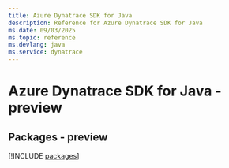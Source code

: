 ```yaml
---
title: Azure Dynatrace SDK for Java
description: Reference for Azure Dynatrace SDK for Java
ms.date: 09/03/2025
ms.topic: reference
ms.devlang: java
ms.service: dynatrace
---
```

# Azure Dynatrace SDK for Java - preview
## Packages - preview
[!INCLUDE [packages](dynatrace-index.md)]
